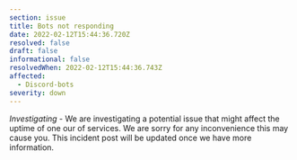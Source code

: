 ```yaml
---
section: issue
title: Bots not responding
date: 2022-02-12T15:44:36.720Z
resolved: false
draft: false
informational: false
resolvedWhen: 2022-02-12T15:44:36.743Z
affected:
  - Discord-bots
severity: down
---
```

*Investigating* - We are investigating a potential issue that might affect the uptime of one our of services. We are sorry for any inconvenience this may cause you. This incident post will be updated once we have more information.